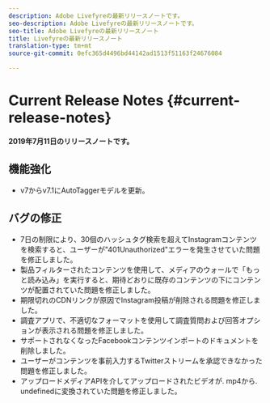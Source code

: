 ```yaml
---
description: Adobe Livefyreの最新リリースノートです。
seo-description: Adobe Livefyreの最新リリースノートです。
seo-title: Adobe Livefyreの最新リリースノート
title: Livefyreの最新リリースノート
translation-type: tm+mt
source-git-commit: 0efc365d4496bd44142ad1513f51163f24676084

---
```



# Current Release Notes {#current-release-notes}

**2019年7月11日のリリースノートです。**

## 機能強化

* v7からv7.1にAutoTaggerモデルを更新。

## バグの修正

* 7日の制限により、30個のハッシュタグ検索を超えてInstagramコンテンツを検索すると、ユーザーが&quot;401Unauthorized&quot;エラーを発生させていた問題を修正しました。
* 製品フィルターされたコンテンツを使用して、メディアのウォールで「もっと読み込み」を実行すると、期待どおりに既存のコンテンツの下にコンテンツが配置されていた問題を修正しました。
* 期限切れのCDNリンクが原因でInstagram投稿が削除される問題を修正しました。
* 調査アプリで、不適切なフォーマットを使用して調査質問および回答オプションが表示される問題を修正しました。
* サポートされなくなったFacebookコンテンツインポートのドキュメントを削除しました。
* ユーザーがコンテンツを事前入力するTwitterストリームを承認できなかった問題を修正しました。
* アップロードメディアAPIを介してアップロードされたビデオが. mp4から. undefinedに変換されていた問題を修正しました。
